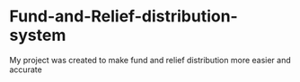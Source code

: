 # Fund-and-Relief-distribution-system
My project was created to make fund and relief distribution more easier and accurate

